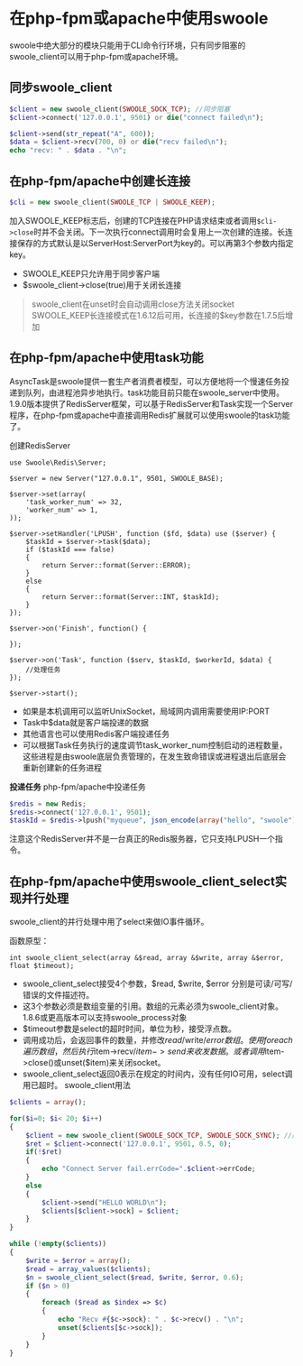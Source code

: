 # 在php-fpm或apache中使用swoole
swoole中绝大部分的模块只能用于CLI命令行环境，只有同步阻塞的swoole_client可以用于php-fpm或apache环境。

## **同步swoole_client**
~~~php
$client = new swoole_client(SWOOLE_SOCK_TCP); //同步阻塞
$client->connect('127.0.0.1', 9501) or die("connect failed\n");

$client->send(str_repeat("A", 600));
$data = $client->recv(700, 0) or die("recv failed\n");
echo "recv: " . $data . "\n";
~~~

## **在php-fpm/apache中创建长连接**
~~~php
$cli = new swoole_client(SWOOLE_TCP | SWOOLE_KEEP);
~~~

加入SWOOLE_KEEP标志后，创建的TCP连接在PHP请求结束或者调用`$cli->close`时并不会关闭。下一次执行connect调用时会复用上一次创建的连接。长连接保存的方式默认是以ServerHost:ServerPort为key的。可以再第3个参数内指定key。

* SWOOLE_KEEP只允许用于同步客户端
* $swoole_client->close(true)用于关闭长连接

> swoole_client在unset时会自动调用close方法关闭socket
> SWOOLE_KEEP长连接模式在1.6.12后可用，长连接的$key参数在1.7.5后增加

## **在php-fpm/apache中使用task功能**
AsyncTask是swoole提供一套生产者消费者模型，可以方便地将一个慢速任务投递到队列，由进程池异步地执行。task功能目前只能在swoole_server中使用。1.9.0版本提供了RedisServer框架，可以基于RedisServer和Task实现一个Server程序，在php-fpm或apache中直接调用Redis扩展就可以使用swoole的task功能了。

创建RedisServer
~~~
use Swoole\Redis\Server;

$server = new Server("127.0.0.1", 9501, SWOOLE_BASE);

$server->set(array(
    'task_worker_num' => 32,
    'worker_num' => 1,
));

$server->setHandler('LPUSH', function ($fd, $data) use ($server) {
    $taskId = $server->task($data);
    if ($taskId === false)
    {
        return Server::format(Server::ERROR);
    }
    else
    {
        return Server::format(Server::INT, $taskId);
    }
});

$server->on('Finish', function() {

});

$server->on('Task', function ($serv, $taskId, $workerId, $data) {
    //处理任务
});

$server->start();
~~~
* 如果是本机调用可以监听UnixSocket，局域网内调用需要使用IP:PORT
* Task中$data就是客户端投递的数据
* 其他语言也可以使用Redis客户端投递任务
* 可以根据Task任务执行的速度调节task_worker_num控制启动的进程数量，这些进程是由swoole底层负责管理的，在发生致命错误或进程退出后底层会重新创建新的任务进程

**投递任务**
php-fpm/apache中投递任务
~~~php
$redis = new Redis;
$redis->connect('127.0.0.1', 9501);
$taskId = $redis->lpush("myqueue", json_encode(array("hello", "swoole")));
~~~
注意这个RedisServer并不是一台真正的Redis服务器，它只支持LPUSH一个指令。
## **在php-fpm/apache中使用swoole_client_select实现并行处理**
swoole_client的并行处理中用了select来做IO事件循环。

函数原型：

~~~
int swoole_client_select(array &$read, array &$write, array &$error, float $timeout);
~~~
* swoole_client_select接受4个参数，$read, $write, $error 分别是可读/可写/错误的文件描述符。
* 这3个参数必须是数组变量的引用。数组的元素必须为swoole_client对象。 1.8.6或更高版本可以支持swoole_process对象
* $timeout参数是select的超时时间，单位为秒，接受浮点数。
* 调用成功后，会返回事件的数量，并修改$read/$write/$error数组。使用foreach遍历数组，然后执行$item->recv/$item->send来收发数据。或者调用$item->close()或unset($item)来关闭socket。
* swoole_client_select返回0表示在规定的时间内，没有任何IO可用，select调用已超时。
swoole_client用法
~~~php
$clients = array();

for($i=0; $i< 20; $i++)
{
    $client = new swoole_client(SWOOLE_SOCK_TCP, SWOOLE_SOCK_SYNC); //同步阻塞
    $ret = $client->connect('127.0.0.1', 9501, 0.5, 0);
    if(!$ret)
    {
        echo "Connect Server fail.errCode=".$client->errCode;
    }
    else
    {
        $client->send("HELLO WORLD\n");
        $clients[$client->sock] = $client;
    }
}

while (!empty($clients))
{
    $write = $error = array();
    $read = array_values($clients);
    $n = swoole_client_select($read, $write, $error, 0.6);
    if ($n > 0)
    {
        foreach ($read as $index => $c)
        {
            echo "Recv #{$c->sock}: " . $c->recv() . "\n";
            unset($clients[$c->sock]);
        }
    }
}
~~~